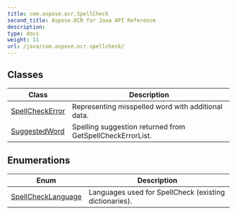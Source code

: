 ```yaml
---
title: com.aspose.ocr.SpellCheck
second_title: Aspose.OCR for Java API Reference
description: 
type: docs
weight: 11
url: /java/com.aspose.ocr.spellcheck/
---
```



## Classes

| Class | Description |
| --- | --- |
| [SpellCheckError](../com.aspose.ocr.spellcheck/spellcheckerror/) | Representing misspelled word with additional data. |
| [SuggestedWord](../com.aspose.ocr.spellcheck/suggestedword/) | Spelling suggestion returned from GetSpellCheckErrorList. |

## Enumerations

| Enum | Description |
| --- | --- |
| [SpellCheckLanguage](../com.aspose.ocr.spellcheck/spellchecklanguage/) | Languages used for SpellCheck (existing dictionaries). |
